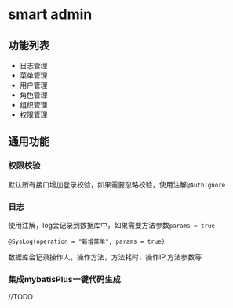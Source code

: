 # smart admin

## 功能列表

- 日志管理
- 菜单管理
- 用户管理
- 角色管理
- 组织管理
- 权限管理

## 通用功能

### 权限校验

默认所有接口增加登录校验，如果需要忽略校验，使用注解`@AuthIgnore`

### 日志

使用注解，log会记录到数据库中，如果需要方法参数`params = true`

```
@SysLog(operation = "新增菜单", params = true)
```

数据库会记录操作人，操作方法，方法耗时，操作IP,方法参数等

### 集成mybatisPlus一键代码生成

//TODO
